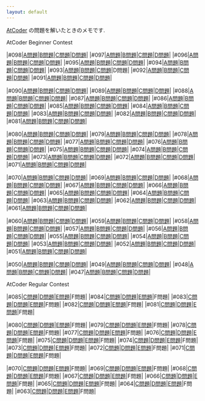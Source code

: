 ```yaml
---
layout: default
---
```

[AtCoder](https://atcoder.jp/) の問題を解いたときのメモです.

AtCoder Beginner Contest

|#098|[A問題](atc/abc/098/a.html)|[B問題](atc/abc/098/b.html)|[C問題](atc/arc/098/c.html)|[D問題](atc/arc/098/d.html)|
|#097|[A問題](atc/abc/097/a.html)|[B問題](atc/abc/097/b.html)|[C問題](atc/arc/097/c.html)|[D問題](atc/arc/097/d.html)|
|#096|[A問題](atc/abc/096/a.html)|[B問題](atc/abc/096/b.html)|[C問題](atc/abc/096/c.html)|[D問題](atc/abc/096/d.html)|
|#095|[A問題](atc/abc/095/a.html)|[B問題](atc/abc/095/b.html)|[C問題](atc/arc/096/c.html)|[D問題](atc/arc/096/d.html)|
|#094|[A問題](atc/abc/094/a.html)|[B問題](atc/abc/094/b.html)|[C問題](atc/arc/095/c.html)|[D問題](atc/arc/095/d.html)|
|#093|[A問題](atc/abc/093/a.html)|[B問題](atc/abc/093/b.html)|[C問題](atc/arc/094/c.html)|D問題|
|#092|[A問題](atc/abc/092/a.html)|[B問題](atc/abc/092/b.html)|[C問題](atc/arc/093/c.html)|[D問題](atc/arc/093/d.html)|
|#091|[A問題](atc/abc/091/a.html)|[B問題](atc/abc/091/b.html)|[C問題](atc/arc/092/c.html)|[D問題](atc/arc/092/d.html)|

|#090|[A問題](atc/abc/090/a.html)|[B問題](atc/abc/090/b.html)|[C問題](atc/arc/091/c.html)|[D問題](atc/arc/091/d.html)|
|#089|[A問題](atc/abc/089/a.html)|[B問題](atc/abc/089/b.html)|[C問題](atc/abc/089/c.html)|[D問題](atc/abc/089/d.html)|
|#088|[A問題](atc/abc/088/a.html)|[B問題](atc/abc/088/b.html)|[C問題](atc/abc/088/c.html)|[D問題](atc/abc/088/d.html)|
|#087|[A問題](atc/abc/087/a.html)|[B問題](atc/abc/087/b.html)|[C問題](atc/arc/090/c.html)|[D問題](atc/arc/090/d.html)|
|#086|[A問題](atc/abc/086/a.html)|[B問題](atc/abc/086/b.html)|[C問題](atc/arc/089/c.html)|[D問題](atc/arc/089/d.html)|
|#085|[A問題](atc/abc/085/a.html)|[B問題](atc/abc/085/b.html)|[C問題](atc/abc/085/c.html)|[D問題](atc/abc/085/d.html)|
|#084|[A問題](atc/abc/084/a.html)|[B問題](atc/abc/084/b.html)|[C問題](atc/abc/084/c.html)|[D問題](atc/abc/084/d.html)|
|#083|[A問題](atc/abc/083/a.html)|[B問題](atc/abc/083/b.html)|[C問題](atc/arc/088/c.html)|[D問題](atc/arc/088/d.html)|
|#082|[A問題](atc/abc/082/a.html)|[B問題](atc/abc/082/b.html)|[C問題](atc/arc/087/c.html)|[D問題](atc/arc/087/d.html)|
|#081|[A問題](atc/abc/081/a.html)|[B問題](atc/abc/081/b.html)|[C問題](atc/arc/086/c.html)|[D問題](atc/arc/086/d.html)|

|#080|[A問題](atc/abc/080/a.html)|[B問題](atc/abc/080/b.html)|[C問題](atc/abc/080/c.html)|[D問題](atc/abc/080/d.html)|
|#079|[A問題](atc/abc/079/a.html)|[B問題](atc/abc/079/b.html)|[C問題](atc/abc/079/c.html)|[D問題](atc/abc/079/d.html)|
|#078|[A問題](atc/abc/078/a.html)|[B問題](atc/abc/078/b.html)|[C問題](atc/arc/085/c.html)|[D問題](atc/arc/085/d.html)|
|#077|[A問題](atc/abc/077/a.html)|[B問題](atc/abc/077/b.html)|[C問題](atc/arc/084/c.html)|[D問題](atc/arc/084/d.html)|
|#076|[A問題](atc/abc/076/a.html)|[B問題](atc/abc/076/b.html)|[C問題](atc/abc/076/c.html)|[D問題](atc/abc/076/d.html)|
|#075|[A問題](atc/abc/075/a.html)|[B問題](atc/abc/075/b.html)|[C問題](atc/abc/075/c.html)|[D問題](atc/abc/075/d.html)|
|#074|[A問題](atc/abc/074/a.html)|[B問題](atc/abc/074/b.html)|[C問題](atc/arc/083/c.html)|[D問題](atc/arc/083/d.html)|
|#073|[A問題](atc/abc/073/a.html)|[B問題](atc/abc/073/b.html)|[C問題](atc/abc/073/c.html)|[D問題](atc/abc/073/d.html)|
|#072|[A問題](atc/abc/072/a.html)|[B問題](atc/abc/072/b.html)|[C問題](atc/arc/082/c.html)|[D問題](atc/arc/082/d.html)|
|#071|[A問題](atc/abc/071/a.html)|[B問題](atc/abc/071/b.html)|[C問題](atc/arc/081/c.html)|[D問題](atc/arc/081/d.html)|

|#070|[A問題](atc/abc/070/a.html)|[B問題](atc/abc/070/b.html)|[C問題](atc/abc/070/c.html)|[D問題](atc/abc/070/d.html)|
|#069|[A問題](atc/abc/069/a.html)|[B問題](atc/abc/069/b.html)|[C問題](atc/arc/080/c.html)|[D問題](atc/arc/080/d.html)|
|#068|[A問題](atc/abc/068/a.html)|[B問題](atc/abc/068/b.html)|[C問題](atc/arc/079/c.html)|[D問題](atc/arc/079/d.html)|
|#067|[A問題](atc/abc/067/a.html)|[B問題](atc/abc/067/b.html)|[C問題](atc/arc/078/c.html)|[D問題](atc/arc/078/d.html)|
|#066|[A問題](atc/abc/066/a.html)|[B問題](atc/abc/066/b.html)|[C問題](atc/arc/077/c.html)|[D問題](atc/arc/077/d.html)|
|#065|[A問題](atc/abc/065/a.html)|[B問題](atc/abc/065/b.html)|[C問題](atc/arc/076/c.html)|[D問題](atc/arc/076/d.html)|
|#064|[A問題](atc/abc/064/a.html)|[B問題](atc/abc/064/b.html)|[C問題](atc/abc/064/c.html)|[D問題](atc/abc/064/d.html)|
|#063|[A問題](atc/abc/063/a.html)|[B問題](atc/abc/063/b.html)|[C問題](atc/arc/075/c.html)|[D問題](atc/arc/075/d.html)|
|#062|[A問題](atc/abc/062/a.html)|[B問題](atc/abc/062/b.html)|[C問題](atc/arc/074/c.html)|[D問題](atc/arc/074/d.html)|
|#061|[A問題](atc/abc/061/a.html)|[B問題](atc/abc/061/b.html)|[C問題](atc/abc/061/c.html)|[D問題](atc/abc/061/d.html)|

|#060|[A問題](atc/abc/060/a.html)|[B問題](atc/abc/060/b.html)|[C問題](atc/arc/073/c.html)|[D問題](atc/arc/073/d.html)|
|#059|[A問題](atc/abc/059/a.html)|[B問題](atc/abc/059/b.html)|[C問題](atc/arc/072/c.html)|[D問題](atc/arc/072/d.html)|
|#058|[A問題](atc/abc/058/a.html)|[B問題](atc/abc/058/b.html)|[C問題](atc/arc/071/c.html)|[D問題](atc/arc/071/d.html)|
|#057|[A問題](atc/abc/057/a.html)|[B問題](atc/abc/057/b.html)|[C問題](atc/abc/057/c.html)|[D問題](atc/abc/057/d.html)|
|#056|[A問題](atc/abc/056/a.html)|[B問題](atc/abc/056/b.html)|[C問題](atc/arc/070/c.html)|[D問題](atc/arc/070/d.html)|
|#055|[A問題](atc/abc/055/a.html)|[B問題](atc/abc/055/b.html)|[C問題](atc/arc/069/c.html)|[D問題](atc/arc/069/d.html)|
|#054|[A問題](atc/abc/054/a.html)|[B問題](atc/abc/054/b.html)|[C問題](atc/abc/054/c.html)|[D問題](atc/abc/054/d.html)|
|#053|[A問題](atc/abc/053/a.html)|[B問題](atc/abc/053/b.html)|[C問題](atc/arc/068/c.html)|[D問題](atc/arc/068/d.html)|
|#052|[A問題](atc/abc/052/a.html)|[B問題](atc/abc/052/b.html)|[C問題](atc/arc/067/c.html)|[D問題](atc/arc/067/d.html)|
|#051|[A問題](atc/abc/051/a.html)|[B問題](atc/abc/051/b.html)|[C問題](atc/abc/051/c.html)|[D問題](atc/abc/051/d.html)|

|#050|[A問題](atc/abc/050/a.html)|[B問題](atc/abc/050/b.html)|[C問題](atc/arc/066/c.html)|[D問題](atc/arc/066/d.html)|
|#049|[A問題](atc/abc/049/a.html)|[B問題](atc/abc/049/b.html)|[C問題](atc/arc/065/c.html)|[D問題](atc/arc/065/d.html)|
|#048|[A問題](atc/abc/048/a.html)|[B問題](atc/abc/048/b.html)|[C問題](atc/arc/064/c.html)|[D問題](atc/arc/064/d.html)|
|#047|[A問題](atc/abc/047/a.html)|[B問題](atc/abc/047/b.html)|[C問題](atc/arc/063/c.html)|[D問題](atc/arc/063/d.html)|

AtCoder Regular Contest

|#085|[C問題](atc/arc/085/c.html)|[D問題](atc/arc/085/d.html)|[E問題](atc/arc/085/e.html)|F問題|
|#084|[C問題](atc/arc/084/c.html)|[D問題](atc/arc/084/d.html)|[E問題](atc/arc/084/e.html)|F問題|
|#083|[C問題](atc/arc/083/c.html)|[D問題](atc/arc/083/d.html)|[E問題](atc/arc/083/e.html)|F問題|
|#082|[C問題](atc/arc/082/c.html)|[D問題](atc/arc/082/d.html)|[E問題](atc/arc/082/e.html)|F問題|
|#081|[C問題](atc/arc/081/c.html)|[D問題](atc/arc/081/d.html)|[E問題](atc/arc/081/e.html)|F問題|

|#080|[C問題](atc/arc/080/c.html)|[D問題](atc/arc/080/d.html)|[E問題](atc/arc/080/e.html)|F問題|
|#079|[C問題](atc/arc/079/c.html)|[D問題](atc/arc/079/d.html)|[E問題](atc/arc/079/e.html)|F問題|
|#078|[C問題](atc/arc/078/c.html)|[D問題](atc/arc/078/d.html)|[E問題](atc/arc/078/e.html)|F問題|
|#077|[C問題](atc/arc/077/c.html)|[D問題](atc/arc/077/d.html)|[E問題](atc/arc/077/e.html)|F問題|
|#076|[C問題](atc/arc/076/c.html)|[D問題](atc/arc/076/d.html)|[E問題](atc/arc/076/e.html)|F問題|
|#075|[C問題](atc/arc/075/c.html)|[D問題](atc/arc/075/d.html)|[E問題](atc/arc/075/e.html)|F問題|
|#074|[C問題](atc/arc/074/c.html)|[D問題](atc/arc/074/d.html)|[E問題](atc/arc/074/e.html)|F問題|
|#073|[C問題](atc/arc/073/c.html)|[D問題](atc/arc/073/d.html)|[E問題](atc/arc/073/e.html)|F問題|
|#072|[C問題](atc/arc/072/c.html)|[D問題](atc/arc/072/d.html)|[E問題](atc/arc/072/e.html)|F問題|
|#071|[C問題](atc/arc/071/c.html)|[D問題](atc/arc/071/d.html)|[E問題](atc/arc/071/e.html)|F問題|

|#070|[C問題](atc/arc/070/c.html)|[D問題](atc/arc/070/d.html)|[E問題](atc/arc/070/e.html)|F問題|
|#069|[C問題](atc/arc/069/c.html)|[D問題](atc/arc/069/d.html)|[E問題](atc/arc/069/e.html)|F問題|
|#068|[C問題](atc/arc/068/c.html)|[D問題](atc/arc/068/d.html)|[E問題](atc/arc/068/e.html)|F問題|
|#067|[C問題](atc/arc/067/c.html)|[D問題](atc/arc/067/d.html)|[E問題](atc/arc/067/e.html)|F問題|
|#066|[C問題](atc/arc/066/c.html)|[D問題](atc/arc/066/d.html)|[E問題](atc/arc/066/e.html)|F問題|
|#065|[C問題](atc/arc/065/c.html)|[D問題](atc/arc/065/d.html)|[E問題](atc/arc/065/e.html)|F問題|
|#064|[C問題](atc/arc/064/c.html)|[D問題](atc/arc/064/d.html)|[E問題](atc/arc/064/e.html)|F問題|
|#063|[C問題](atc/arc/063/c.html)|[D問題](atc/arc/063/d.html)|[E問題](atc/arc/063/e.html)|F問題|
